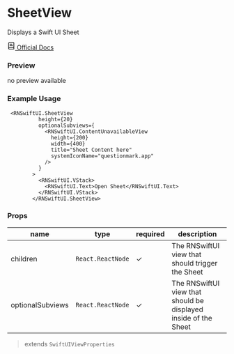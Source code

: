 
# SheetView

Displays a Swift UI Sheet

<a type="button" href="https://developer.apple.com/documentation/swiftui/contextmenu" >
<svg xmlns="http://www.w3.org/2000/svg" style={{  marginBottom: "-3"  }} width="18" height="18" viewBox="0 0 24 24" fill="none" stroke="currentColor" stroke-width="2" stroke-linecap="round" stroke-linejoin="round" className="lucide lucide-book-text"><path d="M4 19.5v-15A2.5 2.5 0 0 1 6.5 2H19a1 1 0 0 1 1 1v18a1 1 0 0 1-1 1H6.5a1 1 0 0 1 0-5H20"/><path d="M8 11h8"/><path d="M8 7h6"/></svg>
Official Docs
</a>

### Preview
<div style={{  width: "80%", minHeight: "20%", backgroundColor: "rgb(242, 242, 247)", border: "1px solid rgb(204, 204, 204)", borderRadius: 12, overflow: "hidden"  }}><div style={{  height: 30, backgroundColor: "rgb(240, 240, 240)", display: "flex", alignItems: "center", padding: "0px 10"  }}><div style={{  width: 12, height: 12, borderRadius: "50%", backgroundColor: "rgb(255, 95, 87)", marginRight: 5, display: "inline-block", marginLeft: 10 }}></div><div style={{  width: 12, height: 12, borderRadius: "50%", backgroundColor: "rgb(255, 189, 46)", marginRight: 5, display: "inline-block"  }}></div><div style={{  width: 12, height: 12, borderRadius: "50%", backgroundColor: "rgb(40, 201, 64)", marginRight: 5, display: "inline-block"  }}></div></div><div>


<p style={{  textAlign: "center", marginTop: 20, marginBottom: 20  }}>no preview available</p>


</div></div>


### Example Usage

```tsx
 <RNSwiftUI.SheetView
          height={20}
          optionalSubviews={
            <RNSwiftUI.ContentUnavailableView
              height={200}
              width={400}
              title="Sheet Content here"
              systemIconName="questionmark.app"
            />
          }
        >
          <RNSwiftUI.VStack>
            <RNSwiftUI.Text>Open Sheet</RNSwiftUI.Text>
          </RNSwiftUI.VStack>
        </RNSwiftUI.SheetView>
```


### Props

| name | type | required | description | 
|------|------|----------|-------------|
|  children    |   `React.ReactNode`   |      ✓    |    The RNSwiftUI view that should trigger the Sheet        |
|  optionalSubviews    |   `React.ReactNode`   |      ✓    |    The RNSwiftUI view that should be displayed inside of the Sheet        |

> extends `SwiftUIViewProperties`